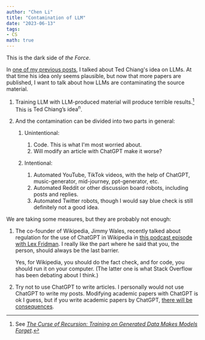 ```yaml
---
author: "Chen Li"
title: "Contamination of LLM"
date: "2023-06-13"
tags: 
- CS
math: true
---
```


This is the dark side of _the Force_.

In [one of my previous posts](https://chenli2049.github.io/posts/20230321-robin/), I talked about Ted Chiang's idea on LLMs. At that time his idea only seems plausible, but now that more papers are published, I want to talk about how LLMs are contaminating the source material.

1. Training LLM with LLM-produced material will produce terrible results.[^1] This is $\text{Ted Chiang's idea}^n$.

2. And the contamination can be divided into two parts in general:
    
    1. Unintentional: 
        1. Code. This is what I'm most worried about.
        2. Will modify an article with ChatGPT make it worse?
    
    2. Intentional: 
        1. Automated YouTube, TikTok videos, with the help of ChatGPT, music-generator, mid-journey, ppt-generator, etc.
        2. Automated Reddit or other discussion board robots, including posts and replies.
        3. Automated Twitter robots, though I would say blue check is still definitely not a good idea.

We are taking some measures, but they are probably not enough:

1. The co-founder of Wikipedia, Jimmy Wales, recently talked about regulation for the use of ChatGPT in Wikipedia in [this podcast episode with Lex Fridman](https://www.youtube.com/watch?v=diJp4zoQPqo). I really like the part where he said that you, the person, should always be the last barrier. 

	Yes, for Wikipedia, you should do the fact check, and for code, you should run it on your computer. (The latter one is what Stack Overflow has been debating about I think.)

2. Try not to use ChatGPT to write articles. I personally would not use ChatGPT to write my posts. Modifying academic papers with ChatGPT is ok I guess, but if you write academic papers by ChatGPT, [there will be consequences](https://english.elpais.com/science-tech/2023-04-02/one-of-the-worlds-most-cited-scientists-rafael-luque-suspended-without-pay-for-13-years.html).

[^1]: See [_The Curse of Recursion: Training on Generated Data Makes Models Forget_](https://arxiv.org/abs/2305.17493).